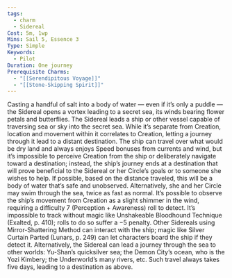 ```yaml
---
tags:
  - charm
  - Sidereal
Cost: 5m, 1wp
Mins: Sail 5, Essence 3
Type: Simple
Keywords:
  - Pilot
Duration: One journey
Prerequisite Charms:
  - "[[Serendipitous Voyage]]"
  - "[[Stone-Skipping Spirit]]"
---
```

Casting a handful of salt into a body of water — even if it’s only a puddle — the Sidereal opens a vortex leading to a secret sea, its winds bearing flower petals and butterflies. The Sidereal leads a ship or other vessel capable of traversing sea or sky into the secret sea. While it’s separate from Creation, location and movement within it correlates to Creation, letting a journey through it lead to a distant destination. The ship can travel over what would be dry land and always enjoys Speed bonuses from currents and wind, but it’s impossible to perceive Creation from the ship or deliberately navigate toward a destination; instead, the ship’s journey ends at a destination that will prove beneficial to the Sidereal or her Circle’s goals or to someone she wishes to help. If possible, based on the distance traveled, this will be a body of water that’s safe and unobserved. Alternatively, she and her Circle may swim through the sea, twice as fast as normal. It’s possible to observe the ship’s movement from Creation as a slight shimmer in the wind, requiring a difficulty 7 (Perception + Awareness) roll to detect. It’s impossible to track without magic like Unshakeable Bloodhound Technique (Exalted, p. 410); rolls to do so suffer a −5 penalty. Other Sidereals using Mirror-Shattering Method can interact with the ship; magic like Silver Curtain Parted (Lunars, p. 249) can let characters board the ship if they detect it. Alternatively, the Sidereal can lead a journey through the sea to other worlds: Yu-Shan’s quicksilver sea; the Demon City’s ocean, who is the Yozi Kimbery; the Underworld’s many rivers, etc. Such travel always takes five days, leading to a destination as above.